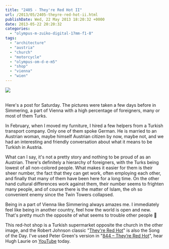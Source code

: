 ```yaml
---
title: "2405 - They're Red Hot II"
url: /2013/05/2405-theyre-red-hot-ii.html
publishDate: Wed, 22 May 2013 18:20:32 +0000
date: 2013-05-22 20:20:32
categories: 
  - "olympus-m-zuiko-digital-17mm-f1-8"
tags: 
  - "architecture"
  - "austria"
  - "church"
  - "motorcycle"
  - "olympus-om-d-e-m5"
  - "shop"
  - "vienna"
  - "wien"
---
```

<div class="container">
<div class="center"><a target="_blank" href="https://d25zfm9zpd7gm5.cloudfront.net/1200x1200/2013/20130515_163415_lr.jpg"><img src="https://d25zfm9zpd7gm5.cloudfront.net/0600x0600/2013/20130515_163415_lr.jpg" /></a></div>
</div>
<br />

Here's a post for Saturday. The pictures were taken a few days before in Simmering, a part of Vienna with a high percentage of foreigners, many or most of them Turks.

In February, when I moved my furniture, I hired a few helpers from a Turkish transport company. Only one of them spoke German. He is married to an Austrian woman, maybe himself Austrian citizen by now, maybe not, and we had an interesting and friendly conversation about what it means to be Turkish in Austria.

<a target="_blank" href="https://d25zfm9zpd7gm5.cloudfront.net/1200x1200/2013/20130515_163209_lr.jpg"><img style="margin: 0pt 10px 0pt 0px; float: left;" src="https://d25zfm9zpd7gm5.cloudfront.net/0150x0150/2013/20130515_163209_lr.jpg" alt="" border="0" /></a> What can I say, it's not a pretty story and nothing to be proud of as an Austrian. There's definitely a hierarchy of foreigners, with the Turks being lowest of all non-colored people. What makes it easier for them is their sheer number, the fact that they can get work, often employing each other, and finally that many of them have been here for a long time. On the other hand cultural differences work against them, their number seems to frighten many people, and of course there is the matter of Islam, the oh so convenient enemy since the Twin Towers collapsed. 

 Being in a part of Vienna like Simmering always amazes me. I immediately feel like being in another country, feel how the world is open and new. That's pretty much the opposite of what seems to trouble other people 🙂 

This red-hot shop is a Turkish supermarket opposite the church in the other image, and the Robert Johnson classic "<a href="http://www.lyricsmode.com/lyrics/h/hugh_laurie/theyre_red_hot.html" target="_blank">They're Red Hot</a>" is also the Song of the Day. I've used Peter Green's version in "<a href="/2009/02/844-theyre-red-hot.html" target="_blank">844 – They’re Red Hot</a>", hear Hugh Laurie on <a href="http://www.youtube.com/watch?v=K3jjNoQ_ju4" target="_blank">YouTube</a> today.
